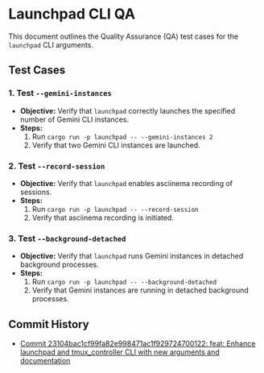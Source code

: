 # Launchpad CLI QA

This document outlines the Quality Assurance (QA) test cases for the `launchpad` CLI arguments.

## Test Cases

### 1. Test `--gemini-instances`

*   **Objective:** Verify that `launchpad` correctly launches the specified number of Gemini CLI instances.
*   **Steps:**
    1.  Run `cargo run -p launchpad -- --gemini-instances 2`
    2.  Verify that two Gemini CLI instances are launched.

### 2. Test `--record-session`

*   **Objective:** Verify that `launchpad` enables asciinema recording of sessions.
*   **Steps:**
    1.  Run `cargo run -p launchpad -- --record-session`
    2.  Verify that asciinema recording is initiated.

### 3. Test `--background-detached`

*   **Objective:** Verify that `launchpad` runs Gemini instances in detached background processes.
*   **Steps:**
    1.  Run `cargo run -p launchpad -- --background-detached`
    2.  Verify that Gemini instances are running in detached background processes.

## Commit History

- [Commit 23104bac1cf99fa82e998471ac1f929724700122: feat: Enhance launchpad and tmux_controller CLI with new arguments and documentation](docs/commits/23104bac1cf99fa82e998471ac1f929724700122_feat_Enhance_launchpad_and_tmux_controller_CLI_with_new_arguments_and_documentation.md)